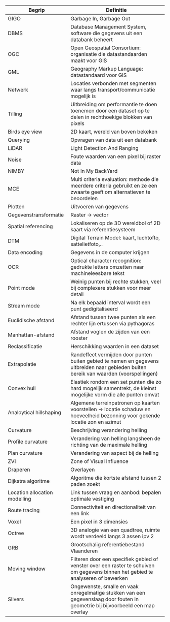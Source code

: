 | Begrip                        | Definitie                                                                                                                               |
| ----------------------------- | --------------------------------------------------------------------------------------------------------------------------------------- |
| GIGO                          | Garbage In, Garbage Out                                                                                                                 |
| DBMS                          | Database Management System, software die gegevens uit een databank beheert                                                              |
| OGC                           | Open Geospatial Consortium: organisatie die datastandaarden maakt voor GIS                                                              |
| GML                           | Geography Markup Language: datastandaard voor GIS                                                                                       |
| Netwerk                       | Locaties verbonden met segmenten waar langs transport/communicatie mogelijk is                                                          |
| Tilling                       | Uitbreiding om performantie te doen toenemen door een dataset op te delen in rechthoekige blokken van pixels                            |
| Birds eye view                | 2D kaart, wereld van boven bekeken                                                                                                      |
| Querying                      | Opvragen van data uit een databank                                                                                                      |
| LiDAR                         | Light Detection And Ranging                                                                                                             |
| Noise                         | Foute waarden van een pixel bij raster data                                                                                             |
| NIMBY                         | Not In My BackYard                                                                                                                      |
| MCE                           | Multi criteria evaluation: methode die meerdere criteria gebruikt en ze een zwaarte geeft om alternatieven te beoordelen                |
| Plotten                       | Uitvoeren van gegevens                                                                                                                  |
| Gegevenstransformatie         | Raster -> vector                                                                                                                        |
| Spatial referencing           | Lokaliseren op de 3D wereldbol of 2D kaart via referentiesysteem                                                                        |
| DTM                           | Digital Terrain Model: kaart, luchtofto, sattelietfoto,..                                                                               |
| Data encoding                 | Gegevens in de computer krijgen                                                                                                         |
| OCR                           | Optical character recognition: gedrukte letters omzetten naar machineleesbare tekst                                                     |
| Point mode                    | Weinig punten bij rechte stukken, veel bij complexere stukken voor meer detail                                                          |
| Stream mode                   | Na elk bepaald interval wordt een punt gedigitaliseerd                                                                                  |
| Euclidische afstand           | Afstand tussen twee punten als een rechter lijn ertussen via pythagoras                                                                 |
| Manhattan-afstand             | Afstand voglen de zijden van een rooster                                                                                                |
| Reclassificatie               | Herschikking waarden in een dataset                                                                                                     |
| Extrapolatie                  | Randeffect vermijden door punten buiten gebied te nemen en gegevens uitbreiden naar gebieden buiten bereik van waarden (voorspellingen) |
| Convex hull                   | Elastiek rondom een set punten die zo hard mogelijk samentrekt, de kleinst mogelijke vorm die alle punten omvat                         |
| Analoytical hillshaping       | Algemene terreinpatronen op kaarten voorstellen -> locatie schaduw en hoeveelheid bezonning voor gekende locatie zon en azimut          |
| Curvature                     | Beschrijving verandering helling                                                                                                        |
| Profile curvature             | Verandering van helling langsheen de richting van de maximale helling                                                                   |
| Plan curvature                | Verandering van aspect bij de helling                                                                                                   |
| ZVI                           | Zone of Visual Influence                                                                                                                |
| Draperen                      | Overlayen                                                                                                                               |
| Dijkstra algoritme            | Algoritme die kortste afstand tussen 2 paden zoekt                                                                                      |
| Location allocation modelling | Link tussen vraag en aanbod: bepalen optimale vestiging                                                                                 |
| Route tracing                 | Connectiviteit en directionaliteit van een link                                                                                         |
| Voxel                         | Een pixel in 3 dimensies                                                                                                                |
| Octree                        | 3D analogie van een quadtree, ruimte wordt verdeeld langs 3 assen ipv 2                                                                 |
| GRB                           | Grootschalig referentiebestand Vlaanderen                                                                                               |
| Moving window                 | Filteren door een specifiek gebied of venster over een raster te schuiven om gegevens binnen het gebied te analyseren of bewerken       |
| Slivers                       | Ongewenste, smalle en vaak onregelmatige stukken van een gegevenslaag door fouten in geometrie bij bijvoorbeeld een map overlay         |
